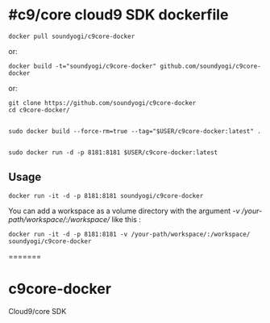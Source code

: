 #c9/core cloud9 SDK dockerfile
=============

    docker pull soundyogi/c9core-docker
or:

    docker build -t="soundyogi/c9core-docker" github.com/soundyogi/c9core-docker
    
or:

    git clone https://github.com/soundyogi/c9core-docker
    cd c9core-docker/


    sudo docker build --force-rm=true --tag="$USER/c9core-docker:latest" .
    

    sudo docker run -d -p 8181:8181 $USER/c9core-docker:latest
    
    
## Usage

    docker run -it -d -p 8181:8181 soundyogi/c9core-docker
    
You can add a workspace as a volume directory with the argument *-v /your-path/workspace/:/workspace/* like this :

    docker run -it -d -p 8181:8181 -v /your-path/workspace/:/workspace/ soundyogi/c9core-docker
    

=======
# c9core-docker
Cloud9/core SDK
